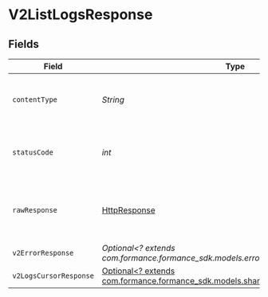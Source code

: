 # V2ListLogsResponse


## Fields

| Field                                                                                                                           | Type                                                                                                                            | Required                                                                                                                        | Description                                                                                                                     |
| ------------------------------------------------------------------------------------------------------------------------------- | ------------------------------------------------------------------------------------------------------------------------------- | ------------------------------------------------------------------------------------------------------------------------------- | ------------------------------------------------------------------------------------------------------------------------------- |
| `contentType`                                                                                                                   | *String*                                                                                                                        | :heavy_check_mark:                                                                                                              | HTTP response content type for this operation                                                                                   |
| `statusCode`                                                                                                                    | *int*                                                                                                                           | :heavy_check_mark:                                                                                                              | HTTP response status code for this operation                                                                                    |
| `rawResponse`                                                                                                                   | [HttpResponse<InputStream>](https://docs.oracle.com/en/java/javase/11/docs/api/java.net.http/java/net/http/HttpResponse.html)   | :heavy_check_mark:                                                                                                              | Raw HTTP response; suitable for custom response parsing                                                                         |
| `v2ErrorResponse`                                                                                                               | *Optional<? extends com.formance.formance_sdk.models.errors.V2ErrorResponse>*                                                   | :heavy_minus_sign:                                                                                                              | Error                                                                                                                           |
| `v2LogsCursorResponse`                                                                                                          | [Optional<? extends com.formance.formance_sdk.models.shared.V2LogsCursorResponse>](../../models/shared/V2LogsCursorResponse.md) | :heavy_minus_sign:                                                                                                              | OK                                                                                                                              |